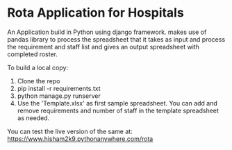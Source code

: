 # Rota Application for Hospitals

An Application build in Python using django framework. makes use of pandas library to process the spreadsheet that it takes as input and process the requirement and staff list and gives an output spreadsheet with completed roster.

To build a local copy: 
1. Clone the repo
2. pip install -r requirements.txt
3. python manage.py runserver
4. Use the 'Template.xlsx' as first sample spreadsheet. You can add and remove requirements and number of staff in the template spreadsheet as needed.

You can test the live version of the same at: https://www.hisham2k9.pythonanywhere.com/rota
